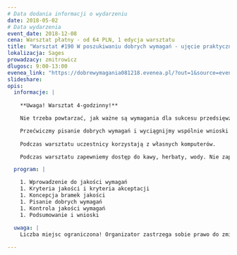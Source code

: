 ```yaml
---
# Data dodania informacji o wydarzeniu
date: 2018-05-02
# Data wydarzenia
event_date: 2018-12-08
cena: Warsztat płatny - od 64 PLN, 1 edycja warsztatu
title: "Warsztat #190 W poszukiwaniu dobrych wymagań - ujęcie praktyczne"
lokalizacja: Sages
prowadzacy: zmitrowicz
dlugosc: 9:00-13:00
evenea_link: "https://dobrewymagania081218.evenea.pl/?out=1&source=event_iframe"
slideshare:
opis:
  informacje: |
    
    **Uwaga! Warsztat 4-godzinny!**

    Nie trzeba powtarzać, jak ważne są wymagania dla sukcesu przedsięwzięć. Nie trzeba przypominać, jakie problemy wynikają ze słabej jakości wymagań. Zamiast rozmawiać o problemach, skupmy się na rozwiązaniach - jak sprawić, by wymagania były lepsze, precyzyjne i odpowiednio dobrze odzwierciedlały potrzeby interesariuszy. 

    Przećwiczmy pisanie dobrych wymagań i wyciągnijmy wspólnie wnioski dotyczące tego, jakich usprawnień potrzeba w naszych organizacjach.
    
    Podczas warsztatu uczestnicy korzystają z własnych komputerów.

    Podczas warsztatu zapewniemy dostęp do kawy, herbaty, wody. Nie zapewniamy lunchu.

  program: |

    1. Wprowadzenie do jakości wymagań
    1. Kryteria jakości i kryteria akceptacji
    1. Koncepcja bramek jakości
    1. Pisanie dobrych wymagań
    1. Kontrola jakości wymagań
    1. Podsumowanie i wnioski
  
  uwaga: |
    Liczba miejsc ograniczona! Organizator zastrzega sobie prawo do zmiany lokalizacji wydarzenia oraz jego odwołania w przypadku niezgłoszenia się minimalnej liczby uczestników.

---
```

